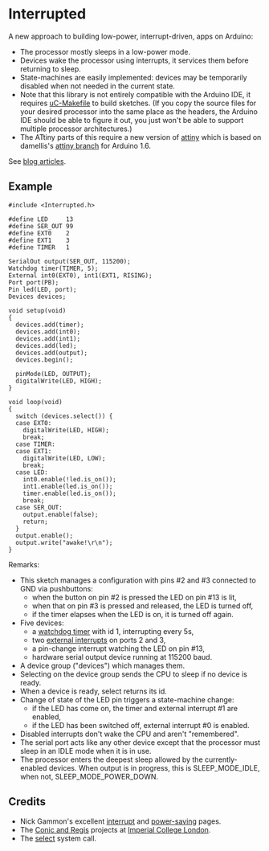 Interrupted
===========

A new approach to building low-power, interrupt-driven, apps on Arduino:
* The processor mostly sleeps in a low-power mode.
* Devices wake the processor using interrupts, it services them before returning to sleep.
* State-machines are easily implemented: devices may be temporarily disabled 
  when not needed in the current state.
* Note that this library is not entirely compatible with the Arduino IDE, it 
requires [uC-Makefile](https://github.com/jscrane/uC-Makefile) to build 
sketches. (If you copy the source files for your desired processor into 
the same place as the headers, the Arduino IDE should be able to figure it
out, you just won't be able to support multiple processor architectures.)
* The ATtiny parts of this require a new version of [attiny](https://github.com/jscrane/attiny) which is based on damellis's [attiny branch](https://github.com/damellis/attiny/tree/ide-1.6.x) for Arduino 1.6.

See [blog articles](http://programmablehardware.blogspot.ie/search/label/interrupted).

Example
-------

    #include <Interrupted.h>

    #define LED     13
    #define SER_OUT 99
    #define EXT0    2
    #define EXT1    3
    #define TIMER   1

    SerialOut output(SER_OUT, 115200);
    Watchdog timer(TIMER, 5);
    External int0(EXT0), int1(EXT1, RISING);
    Port port(PB);
    Pin led(LED, port);
    Devices devices;
    
    void setup(void)
    {
      devices.add(timer);
      devices.add(int0);
      devices.add(int1);
      devices.add(led);
      devices.add(output);
      devices.begin();
    	 
      pinMode(LED, OUTPUT);
      digitalWrite(LED, HIGH);
    }
    
    void loop(void)
    {
      switch (devices.select()) {
      case EXT0:
        digitalWrite(LED, HIGH);
        break;
      case TIMER:
      case EXT1:
        digitalWrite(LED, LOW);
        break;
      case LED:
        int0.enable(!led.is_on());
        int1.enable(led.is_on());
        timer.enable(led.is_on());
        break;
      case SER_OUT:
        output.enable(false);
        return;
      }
      output.enable();
      output.write("awake!\r\n");
    }

Remarks:
* This sketch manages a configuration with pins #2 and #3 connected to GND via 
pushbuttons:
  - when the button on pin #2 is pressed the LED on pin #13 is lit,
  - when that on pin #3 is pressed and released, the LED is turned off,
  - if the timer elapses when the LED is on, it is turned off again.
* Five devices: 
  - a [watchdog timer](http://evothings.com/watchdog-timers-how-to-reduce-power-usage-in-your-arduino-projects/) with id 1, interrupting every 5s,
  - two [external interrupts](http://gonium.net/md/2006/12/20/handling-external-interrupts-with-arduino/) on ports 2 and 3,
  - a pin-change interrupt watching the LED on pin #13,
  - hardware serial output device running at 115200 baud.
* A device group ("devices") which manages them.
* Selecting on the device group sends the CPU to sleep if no device is ready.
* When a device is ready, select returns its id.
* Change of state of the LED pin triggers a state-machine change: 
  - if the LED has come on, the timer and external interrupt #1 are enabled, 
  - if the LED has been switched off, external interrupt #0 is enabled.
* Disabled interrupts don't wake the CPU and aren't "remembered".
* The serial port acts like any other device except that the processor 
must sleep in an IDLE mode when it is in use.
* The processor enters the deepest sleep allowed by the currently-enabled 
devices. When output is in progress, this is SLEEP_MODE_IDLE, when not,
SLEEP_MODE_POWER_DOWN.

Credits
-------
* Nick Gammon's excellent [interrupt](http://gammon.com.au/interrupts)
  and [power-saving](http://www.gammon.com.au/forum/?id=11497) pages.
* The [Conic and Regis](http://www-dse.doc.ic.ac.uk/cgi-bin/moin.cgi/Research) 
projects at [Imperial College London](http://wp.doc.ic.ac.uk/dse/).
* The [select](http://unixhelp.ed.ac.uk/CGI/man-cgi?select+2) system call.
